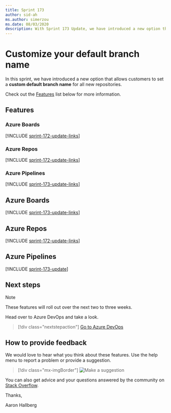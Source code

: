 ```yaml
---
title: Sprint 173
author: sid-ah
ms.author: simerzou
ms.date: 08/03/2020
description: With Sprint 173 Update, we have introduced a new option that allows customers to set a custom default branch name for all new repositories.
---
```


# Customize your default branch name 

In this sprint, we have introduced a new option that allows customers to set a **custom default branch name** for all new repositories.

Check out the [Features](#features) list below for more information.

## Features

### Azure Boards
[!INCLUDE [sprint-172-update-links](includes/boards/sprint-173-update-links.md)]

### Azure Repos
[!INCLUDE [sprint-172-update-links](includes/repos/sprint-173-update-links.md)]

### Azure Pipelines
[!INCLUDE [sprint-173-update-links](includes/pipelines/sprint-173-update-links.md)]

## Azure Boards
[!INCLUDE [sprint-173-update-links](includes/boards/sprint-173-update.md)]

## Azure Repos
[!INCLUDE [sprint-172-update-links](includes/repos/sprint-173-update.md)]

## Azure Pipelines
[!INCLUDE [sprint-173-update](includes/pipelines/sprint-173-update.md)]


## Next steps

> [!NOTE]
> These features will roll out over the next two to three weeks.

Head over to Azure DevOps and take a look.

> [!div class="nextstepaction"]
> [Go to Azure DevOps](https://go.microsoft.com/fwlink/?LinkId=307137&campaign=o~msft~docs~product-vsts~release-notes)

## How to provide feedback

We would love to hear what you think about these features. Use the help menu to report a problem or provide a suggestion.

> [!div class="mx-imgBorder"]
> ![Make a suggestion](../media/make-a-suggestion.png)

You can also get advice and your questions answered by the community on [Stack Overflow](https://stackoverflow.com/questions/tagged/azure-devops).
  
Thanks,

Aaron Hallberg
  